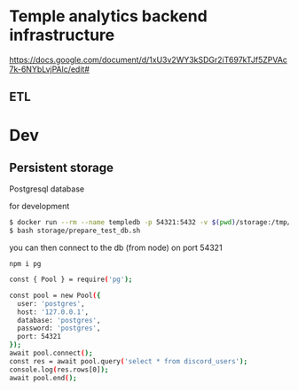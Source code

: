 # Temple analytics backend infrastructure
https://docs.google.com/document/d/1xU3v2WY3kSDGr2iT697kTJf5ZPVAc7k-6NYbLvjPAlc/edit#

## ETL

# Dev
## Persistent storage
Postgresql database

for development
``` sh
$ docker run --rm --name templedb -p 54321:5432 -v $(pwd)/storage:/tmp/storage -ePOSTGRES_PASSWORD=postgres postgres:14-alpine
$ bash storage/prepare_test_db.sh
```

you can then connect to the db (from node) on port 54321

`npm i pg`

``` sh
const { Pool } = require('pg');

const pool = new Pool({
  user: 'postgres',
  host: '127.0.0.1',
  database: 'postgres',
  password: 'postgres',
  port: 54321
});
await pool.connect();
const res = await pool.query('select * from discord_users');
console.log(res.rows[0]);
await pool.end();
```


